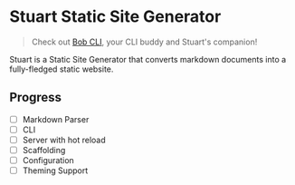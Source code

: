 # Stuart Static Site Generator

> Check out [Bob CLI](https://github.com/augustofrade/bob-cli), your CLI buddy and Stuart's companion!

Stuart is a Static Site Generator that converts markdown documents into a fully-fledged static website.

## Progress

- [ ] Markdown Parser
- [ ] CLI
- [ ] Server with hot reload
- [ ] Scaffolding
- [ ] Configuration
- [ ] Theming Support
